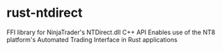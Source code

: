 # rust-ntdirect
FFI library for NinjaTrader's NTDirect.dll C++ API
Enables use of the NT8 platform's Automated Trading Interface in Rust applications